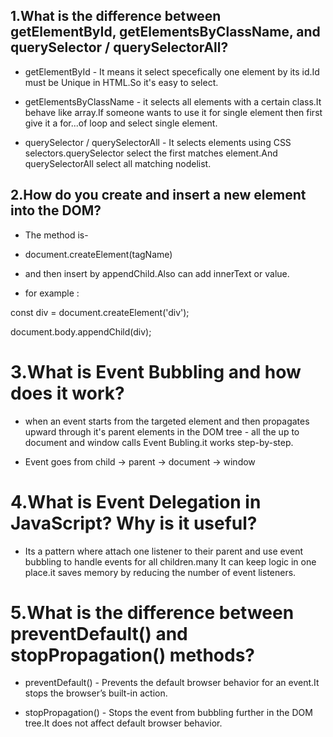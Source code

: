 ## 1.What is the difference between getElementById, getElementsByClassName, and querySelector / querySelectorAll?

- getElementById - It means it select specefically one element  by its id.Id must be Unique in HTML.So it's easy to select.

- getElementsByClassName - it selects all elements with a certain class.It behave like array.If someone wants to use it for single element then first give it a for...of loop and select single element.

- querySelector / querySelectorAll - It selects elements using CSS selectors.querySelector select the first matches element.And querySelectorAll select all matching nodelist.

## 2.How do you create and insert a new element into the DOM?

- The method is-
- document.createElement(tagName)
- and then insert by appendChild.Also can add innerText or value.

- for example : 

const div = document.createElement('div'); 

document.body.appendChild(div);

# 3.What is Event Bubbling and how does it work?

- when an event starts from the targeted element and then propagates upward through it's parent elements in the DOM tree - all the up to document and window calls Event Bubling.it works step-by-step.

- Event goes from child → parent → document → window

# 4.What is Event Delegation in JavaScript? Why is it useful?

- Its a pattern where attach one listener to their parent and use event bubbling to handle events for all children.many It can keep logic in one place.it saves memory by reducing the number of event listeners.

# 5.What is the difference between preventDefault() and stopPropagation() methods?

- preventDefault() - Prevents the default browser behavior for an event.It stops the browser’s built-in action.

- stopPropagation() - Stops the event from bubbling further in the DOM tree.It does not affect default browser behavior.


